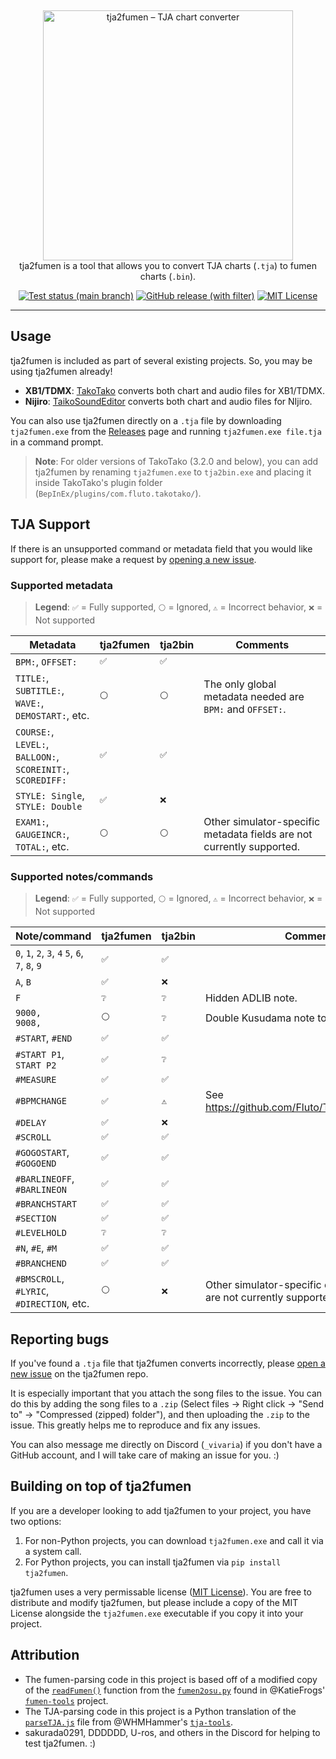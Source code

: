 &nbsp;
<p align="center">
  <img
    width="400"
    src="https://user-images.githubusercontent.com/76574898/255353006-6c4504d0-c9a4-40d1-961f-db4cef7add0d.png"
    alt="tja2fumen – TJA chart converter"
  />
  <br>
  tja2fumen is a tool that allows you to convert TJA charts (<code>.tja</code>) to fumen charts (<code>.bin</code>).
</p>

<p align="center">
  <a href="https://github.com/vivaria/tja2fumen/actions/workflows/test_and_publish_release.yml?query=branch%3Amain"><img src="https://img.shields.io/github/actions/workflow/status/vivaria/tja2fumen/test_and_publish_release.yml?label=Tests" alt="Test status (main branch)"></a>
  <a href="https://github.com/vivaria/tja2fumen/releases/latest"><img src="https://img.shields.io/github/v/release/vivaria/tja2fumen" alt="GitHub release (with filter)"></a>
  <a href="https://github.com/vivaria/tja2fumen/blob/main/LICENSE.txt"><img src="https://img.shields.io/badge/License-MIT-yellow.svg" alt="MIT License"></a>
</p>


----

## Usage

tja2fumen is included as part of several existing projects. So, you may be using tja2fumen already!

- **XB1/TDMX**: [TakoTako](https://github.com/fluto/takotako) converts both chart and audio files for XB1/TDMX.
- **Nijiro**: [TaikoSoundEditor](https://github.com/NotImplementedLife/TaikoSoundEditor) converts both chart and audio files for NIjiro.

You can also use tja2fumen directly on a `.tja` file by downloading `tja2fumen.exe` from the [Releases](https://github.com/vivaria/tja2fumen/releases) page and running `tja2fumen.exe file.tja` in a command prompt.

> **Note**: For older versions of TakoTako (3.2.0 and below), you can add tja2fumen by renaming `tja2fumen.exe` to `tja2bin.exe` and placing it inside TakoTako's plugin folder (`BepInEx/plugins/com.fluto.takotako/`).

## TJA Support

If there is an unsupported command or metadata field that you would like support for, please make a request by [opening a new issue](https://github.com/vivaria/tja2fumen/issues/new).

### Supported metadata

> **Legend**: `✅` = Fully supported, `⚪️` = Ignored, `⚠️` = Incorrect behavior, `❌` = Not supported

| Metadata                                                        | tja2fumen | tja2bin | Comments                                                    |
| --------------------------------------------------------------- | --------- | ------- | ----------------------------------------------------------- |
| `BPM:`, `OFFSET:`                                               | `✅` | `✅` |                                                                        |
| `TITLE:`, `SUBTITLE:`, `WAVE:`,<br>`DEMOSTART:`, etc.           | `⚪️` | `⚪️` | The only global metadata needed are `BPM:` and `OFFSET:`.              |
| `COURSE:`, `LEVEL:`, `BALLOON:`,<br> `SCOREINIT:`, `SCOREDIFF:`      | `✅` | `✅` |                                                                        |
| `STYLE: Single`, `STYLE: Double`                                | `✅` | `❌` |                                                                        |
| `EXAM1:`, `GAUGEINCR:`, `TOTAL:`, etc.                          | `⚪️` | `⚪️` | Other simulator-specific metadata fields are not currently supported.  |

### Supported notes/commands

> **Legend**: `✅` = Fully supported, `⚪️` = Ignored, `⚠️` = Incorrect behavior, `❌` = Not supported

| Note/command                                    | tja2fumen | tja2bin | Comments                                                  |
| ------------------------------------------------| ----------- | --------- | ----------------------------------------------------- |
| `0`, `1`, `2`, `3`, `4` `5`, `6`, `7`, `8`, `9` | `✅` | `✅` |                                                                      |
| `A`, `B`                                        | `✅` | `❌` |                                                                      | 
| `F`                                             | `❔` | `❔` | Hidden ADLIB note.                                                   |
| `9000,`<br>`9008,`                              | `⚪️` | `❔` | Double Kusudama note to reset accuracy.                              |
| `#START`, `#END`                                | `✅` | `✅` |                                                                      |
| `#START P1`, `START P2`                         | `✅` | `❔` |                                                                      |
| `#MEASURE`                                      | `✅` | `✅` |                                                                      |
| `#BPMCHANGE`                                    | `✅` | `⚠️` | See https://github.com/Fluto/TakoTako/issues/16                      |
| `#DELAY`                                        | `✅` | `❌` |                                                                      |
| `#SCROLL`                                       | `✅` | `✅` |                                                                      |
| `#GOGOSTART`, `#GOGOEND`                        | `✅` | `✅` |                                                                      |
| `#BARLINEOFF`, `#BARLINEON`                     | `✅` | `✅` |                                                                      |
| `#BRANCHSTART`                                  | `✅` | `✅` |                                                                      |
| `#SECTION`                                      | `✅` | `✅` |                                                                      |
| `#LEVELHOLD`                                    | `❔` | `❔` |                                                                      |
| `#N`, `#E`, `#M`                                | `✅` | `✅` |                                                                      |
| `#BRANCHEND`                                    | `✅` | `✅` |                                                                      |
| `#BMSCROLL`, `#LYRIC`,<br>`#DIRECTION`, etc.    | `⚪️` | `❌` | Other simulator-specific chart commands are not currently supported. |

## Reporting bugs

If you've found a `.tja` file that tja2fumen converts incorrectly, please [open a new issue](https://github.com/vivaria/tja2fumen/issues/new) on the tja2fumen repo. 

It is especially important that you attach the song files to the issue. You can do this by adding the song files to a `.zip` (Select files -> Right click -> "Send to" -> "Compressed (zipped) folder"), and then uploading the `.zip` to the issue. This greatly helps me to reproduce and fix any issues.

You can also message me directly on Discord (`_vivaria`) if you don't have a GitHub account, and I will take care of making an issue for you. :)

## Building on top of tja2fumen

If you are a developer looking to add tja2fumen to your project, you have two options:

1. For non-Python projects, you can download `tja2fumen.exe` and call it via a system call.
2. For Python projects, you can install tja2fumen via `pip install tja2fumen`.

tja2fumen uses a very permissable license ([MIT License](https://choosealicense.com/licenses/mit/)). You are free to distribute and modify tja2fumen, but please include a copy of the MIT License alongside the `tja2fumen.exe` executable if you copy it into your project.

## Attribution

- The fumen-parsing code in this project is based off of a modified copy of the [`readFumen()`](https://github.com/KatieFrogs/fumen-tools/blob/6ff3a2f7f53687f3dd49c5c57fcfc5ccbe3e5a10/fumen2osu/fumen2osu.py#L7-L152) function from the [`fumen2osu.py`](https://github.com/KatieFrogs/fumen-tools/blob/main/fumen2osu/fumen2osu.py) found in @KatieFrogs' [`fumen-tools`](https://github.com/KatieFrogs/fumen-tools) project.
- The TJA-parsing code in this project is a Python translation of the [`parseTJA.js`](https://github.com/WHMHammer/tja-tools/blob/master/src/js/parseTJA.js) file from @WHMHammer's [`tja-tools`](https://github.com/WHMHammer/tja-tools).
- sakurada0291, DDDDDD, U-ros, and others in the Discord for helping to test tja2fumen. :)
